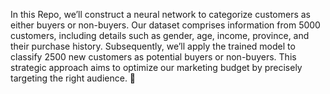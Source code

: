 In this Repo, we’ll construct a neural network to categorize customers as either buyers or non-buyers. Our dataset comprises information from 5000 customers, including details such as gender, age, income, province, and their purchase history.
Subsequently, we’ll apply the trained model to classify 2500 new customers as potential buyers or non-buyers. This strategic approach aims to optimize our marketing budget by precisely targeting the right audience. 🚀
